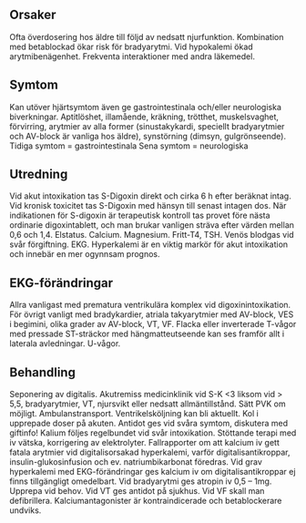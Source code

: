 ## Orsaker

Ofta överdosering hos äldre till följd av nedsatt njurfunktion. Kombination med betablockad ökar risk för bradyarytmi. Vid hypokalemi ökad arytmibenägenhet. Frekventa interaktioner med andra läkemedel.

## Symtom

Kan utöver hjärtsymtom även ge gastrointestinala och/eller neurologiska biverkningar. Aptitlöshet, illamående, kräkning, trötthet, muskelsvaghet, förvirring, arytmier av alla former (sinustakykardi, speciellt bradyarytmier och AV-block är vanliga hos äldre), synstörning (dimsyn, gulgrönseende).
Tidiga symtom = gastrointestinala
Sena symtom = neurologiska

## Utredning

Vid akut intoxikation tas S-Digoxin direkt och cirka 6 h efter beräknat intag. Vid kronisk toxicitet tas S-Digoxin med hänsyn till senast intagen dos. När indikationen för S-digoxin är terapeutisk kontroll tas provet före nästa ordinarie digoxintablett, och man brukar vanligen sträva efter värden mellan 0,6 och 1,4. Elstatus. Calcium. Magnesium. Fritt-T4, TSH. Venös blodgas vid svår förgiftning. EKG. Hyperkalemi är en viktig markör för akut intoxikation och innebär en mer ogynnsam prognos.

## EKG-förändringar

Allra vanligast med prematura ventrikulära komplex vid digoxinintoxikation. För övrigt vanligt med bradykardier, atriala takyarytmier med AV-block, VES i begimini, olika grader av AV-block, VT, VF. Flacka eller inverterade T-vågor med pressade ST-sträckor med hängmatteutseende kan ses framför allt i laterala avledningar. U-vågor.

## Behandling

Seponering av digitalis. Akutremiss medicinklinik vid S-K <3 liksom vid > 5,5, bradyarytmier, VT, njursvikt eller nedsatt allmäntillstånd. Sätt PVK om möjligt. Ambulanstransport.
Ventrikelsköljning kan bli aktuellt. Kol i upprepade doser på akuten. Antidot ges vid svåra symtom, diskutera med giftinfo! Kalium följes regelbundet vid svår intoxikation. Stöttande terapi med iv vätska, korrigering av elektrolyter. Fallrapporter om att kalcium iv gett fatala arytmier vid digitalisorsakad hyperkalemi, varför digitalisantikroppar, insulin-glukosinfusion och ev. natriumbikarbonat föredras. Vid grav hyperkalemi med EKG-förändringar ges kalcium iv om digitalisantikroppar ej finns tillgängligt omedelbart.
Vid bradyarytmi ges atropin iv 0,5 – 1mg. Upprepa vid behov. Vid VT ges antidot på sjukhus. Vid VF skall man defibrillera. Kalciumantagonister är kontraindicerade och betablockerare undviks.

